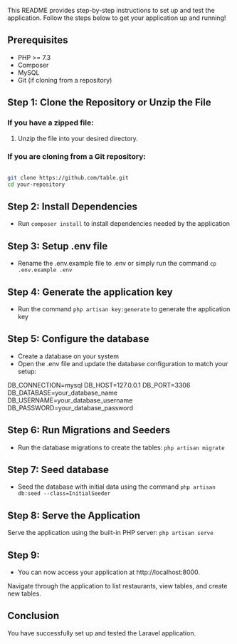 This README provides step-by-step instructions to set up and test the application. Follow the steps below to get your application up and running!

## Prerequisites
- PHP >= 7.3
- Composer
- MySQL
- Git (if cloning from a repository)

## Step 1: Clone the Repository or Unzip the File

### If you have a zipped file:
1. Unzip the file into your desired directory.

### If you are cloning from a Git repository:
```bash

git clone https://github.com/table.git
cd your-repository

```
## Step 2: Install Dependencies
- Run `composer install` to install dependencies needed by the application

## Step 3: Setup .env file
- Rename the .env.example file to .env or simply run the command `cp .env.example .env`

## Step 4: Generate the application key
- Run the command `php artisan key:generate` to generate the application key

## Step 5: Configure the database
- Create a database on your system
- Open the .env file and update the database configuration to match your setup:

DB_CONNECTION=mysql
DB_HOST=127.0.0.1
DB_PORT=3306
DB_DATABASE=your_database_name
DB_USERNAME=your_database_username
DB_PASSWORD=your_database_password

## Step 6: Run Migrations and Seeders
- Run the database migrations to create the tables:
`php artisan migrate`

## Step 7: Seed database
- Seed the database with initial data using the command
`php artisan db:seed --class=InitialSeeder`

## Step 8: Serve the Application
Serve the application using the built-in PHP server:
`php artisan serve`

## Step 9:
- You can now access your application at http://localhost:8000.

Navigate through the application to list restaurants, view tables, and create new tables.

## Conclusion
You have successfully set up and tested the Laravel application.